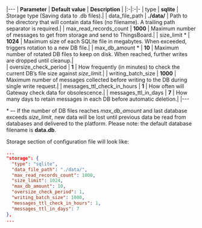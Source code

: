 |---
| **Parameter**               | **Default value**                            | **Description** |
|:-|:-|-
| type                        | **sqlite**                                   | Storage type (Saving data to .db files).|
| data_file_path              | **./data/**                                  | Path to the directory that will contain data files (no filename). A trailing path separator is required.|
| max_read_records_count      | **1000**                                     | Maximum number of messages to get from storage and send to ThingsBoard.|
| size_limit *                | **1024**                                     | Maximum size of each SQLite file in megabytes. When exceeded, triggers rotation to a new DB file.|
| max_db_amount *             | **10**                                       | Maximum number of rotated DB files to keep on disk. When reached, further writes are dropped until cleanup.|    
| oversize_check_period       | **1**                                        | How frequently (in minutes) to check the current DB’s file size against *size_limit*.|
| writing_batch_size          | **1000**                                     | Maximum number of messages collected before writing to the DB during single write request.|
| messages_ttl_check_in_hours | **1**                                        | How often will Gateway check data for obsolescence.|
| messages_ttl_in_days        | **7**                                        | How many days to retain messages in each DB before automatic deletion.|
|---


\* –- If the number of DB files reaches *max_db_amount* and last database exceeds *size_limit*, new data will be lost until previous data be read from databases and delivered to the platform.
Please note: the default database filename is **data.db**.<br>


Storage section of configuration file will look like:

```json
...
"storage": {
  "type": "sqlite",
  "data_file_path": "./data/", 
  "max_read_records_count": 1000,
  "size_limit": 1024,
  "max_db_amount": 10,
  "oversize_check_period": 1,
  "writing_batch_size": 1000,
  "messages_ttl_check_in_hours": 1,
  "messages_ttl_in_days": 7
},
...
```
